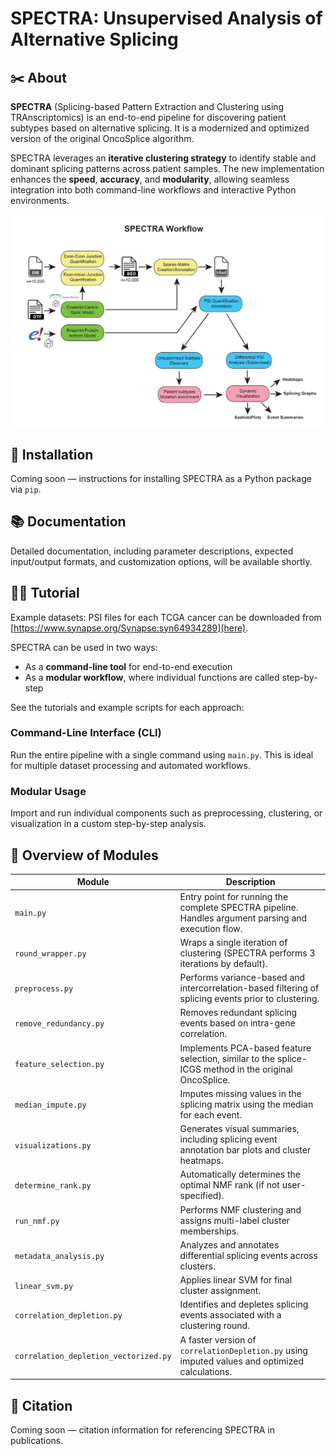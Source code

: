 # SPECTRA: Unsupervised Analysis of Alternative Splicing


## ✂️ About

**SPECTRA** (Splicing-based Pattern Extraction and Clustering using TRAnscriptomics) is an end-to-end pipeline for discovering patient subtypes based on alternative splicing. It is a modernized and optimized version of the original OncoSplice algorithm.

SPECTRA leverages an **iterative clustering strategy** to identify stable and dominant splicing patterns across patient samples. The new implementation enhances the **speed**, **accuracy**, and **modularity**, allowing seamless integration into both command-line workflows and interactive Python environments.

![SPECTRA Workflow](spectra_workflow-01.png)

## 📌 Installation

Coming soon — instructions for installing SPECTRA as a Python package via `pip`.

## 📚 Documentation

Detailed documentation, including parameter descriptions, expected input/output formats, and customization options, will be available shortly.

## 👩‍🏫 Tutorial
Example datasets: 
PSI files for each TCGA cancer can be downloaded from [https://www.synapse.org/Synapse:syn64934289](here). 

SPECTRA can be used in two ways:
- As a **command-line tool** for end-to-end execution
- As a **modular workflow**, where individual functions are called step-by-step

See the tutorials and example scripts for each approach:

### Command-Line Interface (CLI)

Run the entire pipeline with a single command using `main.py`. This is ideal for multiple dataset processing and automated workflows.

### Modular Usage

Import and run individual components such as preprocessing, clustering, or visualization in a custom step-by-step analysis.

## 📝 Overview of Modules

| Module | Description |
|--------|-------------|
| `main.py` | Entry point for running the complete SPECTRA pipeline. Handles argument parsing and execution flow. |
| `round_wrapper.py` | Wraps a single iteration of clustering (SPECTRA performs 3 iterations by default). |
| `preprocess.py` | Performs variance-based and intercorrelation-based filtering of splicing events prior to clustering. |
| `remove_redundancy.py` | Removes redundant splicing events based on intra-gene correlation. |
| `feature_selection.py` | Implements PCA-based feature selection, similar to the splice-ICGS method in the original OncoSplice. |
| `median_impute.py` | Imputes missing values in the splicing matrix using the median for each event. |
| `visualizations.py` | Generates visual summaries, including splicing event annotation bar plots and cluster heatmaps. |
| `determine_rank.py` | Automatically determines the optimal NMF rank (if not user-specified). |
| `run_nmf.py` | Performs NMF clustering and assigns multi-label cluster memberships. |
| `metadata_analysis.py` | Analyzes and annotates differential splicing events across clusters. |
| `linear_svm.py` | Applies linear SVM for final cluster assignment. |
| `correlation_depletion.py` | Identifies and depletes splicing events associated with a clustering round. |
| `correlation_depletion_vectorized.py` | A faster version of `correlationDepletion.py` using imputed values and optimized calculations. |

## 📖 Citation

Coming soon — citation information for referencing SPECTRA in publications.
